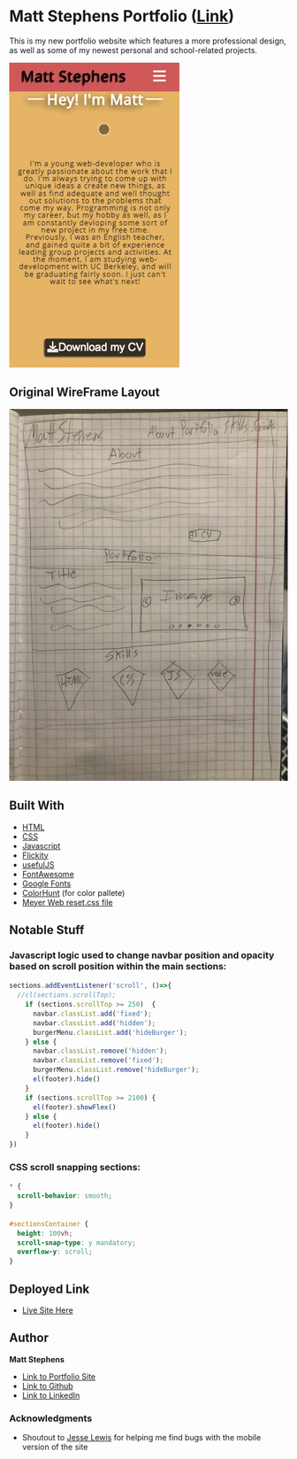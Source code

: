 # Matt Stephens Portfolio **([Link](https://mstephen19.github.io/newestPortfolio))**

This is my new portfolio website which features a more professional design, as well as some of my newest personal and school-related projects.

![Image](./assets/images/siteDemo.gif)

## Original WireFrame Layout
![Image](./assets/images/wireframe.jpeg)

## Built With

* [HTML](https://developer.mozilla.org/en-US/docs/Web/HTML)
* [CSS](https://developer.mozilla.org/en-US/docs/Web/CSS)
* [Javascript](https://developer.mozilla.org/en-US/docs/Web/JavaScript)
* [Flickity](https://flickity.metafizzy.co/)
* [usefulJS](https://github.com/mstephen19/usefulJS-library)
* [FontAwesome](https://fontawesome.com)
* [Google Fonts](https://fonts.google.com/)
* [ColorHunt](https://colorhunt.co/) (for color pallete)
* [Meyer Web reset.css file](https://meyerweb.com/eric/tools/css/reset/)

## Notable Stuff

### Javascript logic used to change navbar position and opacity based on scroll position within the main sections:

``` Javascript
sections.addEventListener('scroll', ()=>{
  //cl(sections.scrollTop);
    if (sections.scrollTop >= 250)  {
      navbar.classList.add('fixed');
      navbar.classList.add('hidden');
      burgerMenu.classList.add('hideBurger');
    } else {
      navbar.classList.remove('hidden');
      navbar.classList.remove('fixed');
      burgerMenu.classList.remove('hideBurger');
      el(footer).hide()
    }
    if (sections.scrollTop >= 2100) {
      el(footer).showFlex()
    } else {
      el(footer).hide()
    }
})
```

### CSS scroll snapping sections:
``` CSS
* {
  scroll-behavior: smooth;
}

#sectionsContainer {
  height: 100vh;
  scroll-snap-type: y mandatory;
  overflow-y: scroll;
}
```

## Deployed Link

* [Live Site Here](https://mstephen19.github.io/newestPortfolio)

## Author

**Matt Stephens** 

- [Link to Portfolio Site](https://mstephen19.github.io/newestPortfolio)
- [Link to Github](https://github.com/mstephen19)
- [Link to LinkedIn](https://www.linkedin.com/mstephen19)

### Acknowledgments

* Shoutout to [Jesse Lewis](https://www.linkedin.com/in/jesseaustinlewis/) for helping me find bugs with the mobile version of the site